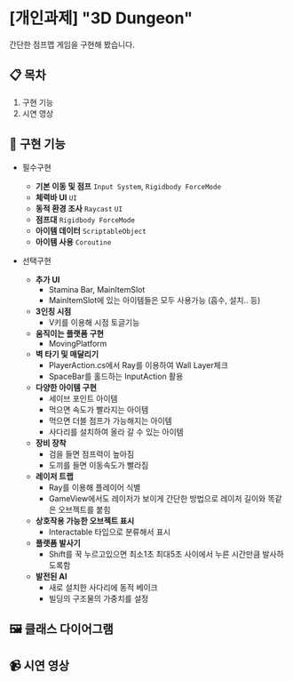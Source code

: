 # [개인과제] "3D Dungeon"
간단한 점프맵 게임을 구현해 봤습니다.

## 📋 목차
1. 구현 기능
2. 시연 영상


## 📌 구현 기능
 - 필수구현
   - **기본 이동 및 점프** `Input System`, `Rigidbody ForceMode` 
   - **체력바 UI** `UI` 
   - **동적 환경 조사** `Raycast` `UI` 
   - **점프대** `Rigidbody ForceMode`
   - **아이템 데이터** `ScriptableObject`
   - **아이템 사용** `Coroutine` 

 - 선택구현
   - **추가 UI**
     - Stamina Bar, MainItemSlot
     - MainItemSlot에 있는 아이템들은 모두 사용가능 (흡수, 설치.. 등)
   - **3인칭 시점**
     - V키를 이용해 시점 토글기능
   - **움직이는 플랫폼 구현**
       - MovingPlatform
   - **벽 타기 및 매달리기**
       - PlayerAction.cs에서 Ray를 이용하여 Wall Layer체크
       - SpaceBar를 홀드하는 InputAction 활용
   - **다양한 아이템 구현**
       - 세이브 포인트 아이템
       - 먹으면 속도가 빨라지는 아이템
       - 먹으면 더블 점프가 가능해지는 아이템
       - 사다리를 설치하여 올라 갈 수 있는 아이템
   - **장비 장착**
       - 검을 들면 점프력이 높아짐
       - 도끼를 들면 이동속도가 빨라짐
   - **레이저 트랩**
       - Ray를 이용해 플레이어 식별
       - GameView에서도 레이저가 보이게 간단한 방법으로 레이저 길이와 똑같은 오브젝트를 붙힘
   - **상호작용 가능한 오브젝트 표시**
       - Interactable 타입으로 분류해서 표시
   - **플랫폼 발사기**
       - Shift를 꾹 누르고있으면 최소1초 최대5초 사이에서 누른 시간만큼 발사하도록함
   - **발전된 AI**
       - 새로 설치한 사다리에 동적 베이크
       - 빌딩의 구조물의 가중치를 설정
    

## 🖼 클래스 다이어그램


## 📹 시연 영상

